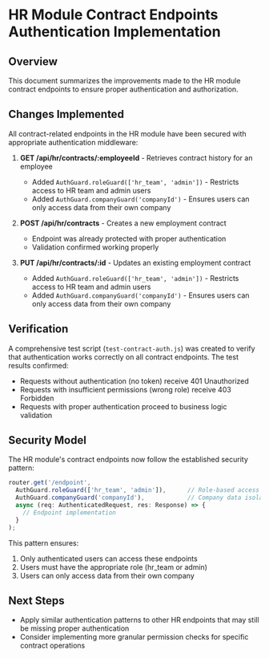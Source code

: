 # HR Module Contract Endpoints Authentication Implementation

## Overview

This document summarizes the improvements made to the HR module contract endpoints to ensure proper authentication and authorization.

## Changes Implemented

All contract-related endpoints in the HR module have been secured with appropriate authentication middleware:

1. **GET /api/hr/contracts/:employeeId** - Retrieves contract history for an employee
   - Added `AuthGuard.roleGuard(['hr_team', 'admin'])` - Restricts access to HR team and admin users
   - Added `AuthGuard.companyGuard('companyId')` - Ensures users can only access data from their own company

2. **POST /api/hr/contracts** - Creates a new employment contract
   - Endpoint was already protected with proper authentication
   - Validation confirmed working properly

3. **PUT /api/hr/contracts/:id** - Updates an existing employment contract
   - Added `AuthGuard.roleGuard(['hr_team', 'admin'])` - Restricts access to HR team and admin users
   - Added `AuthGuard.companyGuard('companyId')` - Ensures users can only access data from their own company

## Verification

A comprehensive test script (`test-contract-auth.js`) was created to verify that authentication works correctly on all contract endpoints. The test results confirmed:

- Requests without authentication (no token) receive 401 Unauthorized
- Requests with insufficient permissions (wrong role) receive 403 Forbidden
- Requests with proper authentication proceed to business logic validation

## Security Model

The HR module's contract endpoints now follow the established security pattern:

```typescript
router.get('/endpoint', 
  AuthGuard.roleGuard(['hr_team', 'admin']),      // Role-based access control
  AuthGuard.companyGuard('companyId'),            // Company data isolation
  async (req: AuthenticatedRequest, res: Response) => {
    // Endpoint implementation
  }
);
```

This pattern ensures:
1. Only authenticated users can access these endpoints
2. Users must have the appropriate role (hr_team or admin)
3. Users can only access data from their own company

## Next Steps

- Apply similar authentication patterns to other HR endpoints that may still be missing proper authentication
- Consider implementing more granular permission checks for specific contract operations